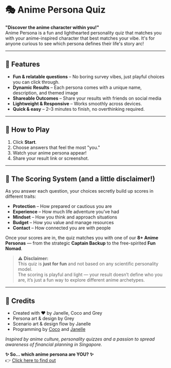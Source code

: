# 🎭 Anime Persona Quiz

**"Discover the anime character within you!"**  
Anime Persona is a fun and lighthearted personality quiz that matches you with your anime-inspired character that best matches your vibe.
It's for anyone curious to see which persona defines their life's story arc!

---

## 🌟 Features

- **Fun & relatable questions** – No boring survey vibes, just playful choices you can click through.  
- **Dynamic Results** – Each persona comes with a unique name, description, and themed image
- **Shareable Outcomes** – Share your results with friends on social media
- **Lightweight & Responsive** – Works smoothly across devices. 
- **Quick & easy** – 2–3 minutes to finish, no overthinking required. 

---

## 🚀 How to Play

1. Click **Start**.
2. Choose answers that feel the most "you."
3. Watch your anime persona appear!
4. Share your result link or screenshot.

---

## 🧠 The Scoring System (and a little disclaimer!)

As you answer each question, your choices secretly build up scores in different traits:  
- **Protection** – How prepared or cautious you are  
- **Experience** – How much life adventure you’ve had  
- **Mindset** – How you think and approach situations  
- **Budget** – How you value and manage resources  
- **Contact** – How connected you are with people

Once your scores are in, the quiz matches you with one of our **8+ Anime Personas** — from the strategic **Captain Backup** to the free-spirited **Fun Nomad**.  

> ⚠️ **Disclaimer:**  
> This quiz is **just for fun** and not based on any scientific personality model.  
> The scoring is playful and light — your result doesn’t define who you are, it’s just a fun way to explore different anime archetypes.  

---

## 📜 Credits

- Created with ❤️ by Janelle, Coco and Grey
- Persona art & design by Grey
- Scenario art & design flow by Janelle
- Programming by [Coco](https://www.github.com/ZxcvbnmLeee) and [Janelle](https://www.github.com/JKOH097)

*Inspired by anime culture, personality quizzes and a passion to spread awareness of financial planning in Singapore.*

**✨ So... which anime persona are YOU? ✨**  
👉 [Click here to find out](https://zxcvbnmleee.github.io/AnimePersona/)
